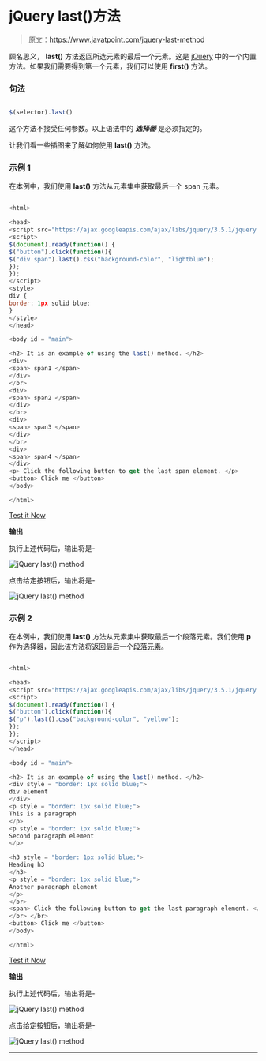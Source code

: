 # jQuery last()方法

> 原文：<https://www.javatpoint.com/jquery-last-method>

顾名思义， **last()** 方法返回所选元素的最后一个元素。这是 [jQuery](https://www.javatpoint.com/jquery-tutorial) 中的一个内置方法。如果我们需要得到第一个元素，我们可以使用 **first()** 方法。

### 句法

```js

$(selector).last()

```

这个方法不接受任何参数。以上语法中的 ***选择器*** 是必须指定的。

让我们看一些插图来了解如何使用 **last()** 方法。

### 示例 1

在本例中，我们使用 **last()** 方法从元素集中获取最后一个 span 元素。

```js

<html>

<head>
<script src="https://ajax.googleapis.com/ajax/libs/jquery/3.5.1/jquery.min.js"> </script>
<script>
$(document).ready(function() {
$("button").click(function(){
$("div span").last().css("background-color", "lightblue");
});
});
</script>
<style>
div {
border: 1px solid blue;
}
</style>
</head>

<body id = "main">

<h2> It is an example of using the last() method. </h2>
<div>
<span> span1 </span>
</div>
</br>
<div>
<span> span2 </span>
</div>
</br>
<div>
<span> span3 </span>
</div>
</br>
<div>
<span> span4 </span>
</div>
<p> Click the following button to get the last span element. </p>
<button> Click me </button>
</body>

</html>

```

[Test it Now](https://www.javatpoint.com/oprweb/test.jsp?filename=jquery-last-method1)

**输出**

执行上述代码后，输出将是-

![jQuery last() method](img/b7b454b41a72451f162ce133f4243484.png)

点击给定按钮后，输出将是-

![jQuery last() method](img/ace51468697b2da5290c7de1cdde216c.png)

### 示例 2

在本例中，我们使用 **last()** 方法从元素集中获取最后一个段落元素。我们使用 **p** 作为选择器，因此该方法将返回最后一个[段落元素](https://www.javatpoint.com/html-paragraph)。

```js

<html>

<head>
<script src="https://ajax.googleapis.com/ajax/libs/jquery/3.5.1/jquery.min.js"> </script>
<script>
$(document).ready(function() {
$("button").click(function(){
$("p").last().css("background-color", "yellow");
});
});
</script>
</head>

<body id = "main">

<h2> It is an example of using the last() method. </h2>
<div style = "border: 1px solid blue;">
div element
</div>
<p style = "border: 1px solid blue;">
This is a paragraph
</p>
<p style = "border: 1px solid blue;">
Second paragraph element
</p>

<h3 style = "border: 1px solid blue;">
Heading h3
</h3>
<p style = "border: 1px solid blue;">
Another paragraph element
</p>
</br>
<span> Click the following button to get the last paragraph element. </span>
</br> </br>
<button> Click me </button>
</body>

</html>

```

[Test it Now](https://www.javatpoint.com/oprweb/test.jsp?filename=jquery-last-method2)

**输出**

执行上述代码后，输出将是-

![jQuery last() method](img/5291acfd4d23bcd2cb9bb9bede5f4b6c.png)

点击给定按钮后，输出将是-

![jQuery last() method](img/fdf9dc53ec081bf733e87b9eeefaf5a4.png)

* * *